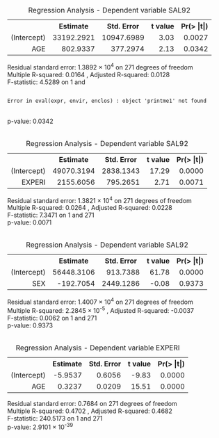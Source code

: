 <div class="container">
<html> 
  <head> 
    <script src="jquery.js"></script> 
    <script> 
    $(function(){
      $("#includedContent").load("include.html"); 
    });
    </script> 
  </head> 
  <body>
     <div id="includedContent"></div>
  </body> 
</html>





<!-- html table generated in R 2.15.3 by xtable 1.7-1 package -->
<!-- Thu Dec 05 19:26:42 2013 -->
<TABLE class='table table-striped table-hover table-bordered'>
<CAPTION ALIGN="top"> Regression Analysis - Dependent variable SAL92 </CAPTION>
<TR> <TH>  </TH> <TH> Estimate </TH> <TH> Std. Error </TH> <TH> t value </TH> <TH> Pr(&gt |t|) </TH>  </TR>
  <TR> <TD align="right"> (Intercept) </TD> <TD align="right"> 33192.2921 </TD> <TD align="right"> 10947.6989 </TD> <TD align="right"> 3.03 </TD> <TD align="right"> 0.0027 </TD> </TR>
  <TR> <TD align="right"> AGE </TD> <TD align="right"> 802.9337 </TD> <TD align="right"> 377.2974 </TD> <TD align="right"> 2.13 </TD> <TD align="right"> 0.0342 </TD> </TR>
   </TABLE>


Residual standard error: 1.3892 &times; 10<sup>4</sup> on 271 degrees of freedom<br>
Multiple R-squared: 0.0164 ,  Adjusted R-squared: 0.0128 <br>
F-statistic: 4.5289 on   1 and 

```

Error in eval(expr, envir, enclos) : object 'printme1' not found

```

 <br>
p-value: 0.0342 <br><br>

<!-- html table generated in R 2.15.3 by xtable 1.7-1 package -->
<!-- Thu Dec 05 19:26:43 2013 -->
<TABLE class='table table-striped table-hover table-bordered'>
<CAPTION ALIGN="top"> Regression Analysis - Dependent variable SAL92 </CAPTION>
<TR> <TH>  </TH> <TH> Estimate </TH> <TH> Std. Error </TH> <TH> t value </TH> <TH> Pr(&gt |t|) </TH>  </TR>
  <TR> <TD align="right"> (Intercept) </TD> <TD align="right"> 49070.3194 </TD> <TD align="right"> 2838.1343 </TD> <TD align="right"> 17.29 </TD> <TD align="right"> 0.0000 </TD> </TR>
  <TR> <TD align="right"> EXPERI </TD> <TD align="right"> 2155.6056 </TD> <TD align="right"> 795.2651 </TD> <TD align="right"> 2.71 </TD> <TD align="right"> 0.0071 </TD> </TR>
   </TABLE>


Residual standard error: 1.3821 &times; 10<sup>4</sup> on 271 degrees of freedom<br>
Multiple R-squared: 0.0264 ,  Adjusted R-squared: 0.0228 <br>
F-statistic: 7.3471 on   1 and 271 <br>
p-value: 0.0071 <br><br>

<!-- html table generated in R 2.15.3 by xtable 1.7-1 package -->
<!-- Thu Dec 05 19:26:43 2013 -->
<TABLE class='table table-striped table-hover table-bordered'>
<CAPTION ALIGN="top"> Regression Analysis - Dependent variable SAL92 </CAPTION>
<TR> <TH>  </TH> <TH> Estimate </TH> <TH> Std. Error </TH> <TH> t value </TH> <TH> Pr(&gt |t|) </TH>  </TR>
  <TR> <TD align="right"> (Intercept) </TD> <TD align="right"> 56448.3106 </TD> <TD align="right"> 913.7388 </TD> <TD align="right"> 61.78 </TD> <TD align="right"> 0.0000 </TD> </TR>
  <TR> <TD align="right"> SEX </TD> <TD align="right"> -192.7054 </TD> <TD align="right"> 2449.1286 </TD> <TD align="right"> -0.08 </TD> <TD align="right"> 0.9373 </TD> </TR>
   </TABLE>


Residual standard error: 1.4007 &times; 10<sup>4</sup> on 271 degrees of freedom<br>
Multiple R-squared: 2.2845 &times; 10<sup>-5</sup> ,  Adjusted R-squared: -0.0037 <br>
F-statistic: 0.0062 on   1 and 271 <br>
p-value: 0.9373 <br><br>

<!-- html table generated in R 2.15.3 by xtable 1.7-1 package -->
<!-- Thu Dec 05 19:26:43 2013 -->
<TABLE class='table table-striped table-hover table-bordered'>
<CAPTION ALIGN="top"> Regression Analysis - Dependent variable EXPERI </CAPTION>
<TR> <TH>  </TH> <TH> Estimate </TH> <TH> Std. Error </TH> <TH> t value </TH> <TH> Pr(&gt |t|) </TH>  </TR>
  <TR> <TD align="right"> (Intercept) </TD> <TD align="right"> -5.9537 </TD> <TD align="right"> 0.6056 </TD> <TD align="right"> -9.83 </TD> <TD align="right"> 0.0000 </TD> </TR>
  <TR> <TD align="right"> AGE </TD> <TD align="right"> 0.3237 </TD> <TD align="right"> 0.0209 </TD> <TD align="right"> 15.51 </TD> <TD align="right"> 0.0000 </TD> </TR>
   </TABLE>


Residual standard error: 0.7684 on 271 degrees of freedom<br>
Multiple R-squared: 0.4702 ,  Adjusted R-squared: 0.4682 <br>
F-statistic: 240.5173 on   1 and 271 <br>
p-value: 2.9101 &times; 10<sup>-39</sup> <br><br><br>




</div>
